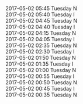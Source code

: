 2017-05-02 05:45 Tuesday  N  
2017-05-02 05:40 Tuesday  I  
2017-05-02 04:45 Tuesday  N  
2017-05-02 04:40 Tuesday  I  
2017-05-02 04:15 Tuesday  N  
2017-05-02 04:05 Tuesday  I  
2017-05-02 02:35 Tuesday  N  
2017-05-02 02:30 Tuesday  I  
2017-05-02 01:50 Tuesday  N  
2017-05-02 01:35 Tuesday  I  
2017-05-02 01:00 Tuesday  N  
2017-05-02 00:55 Tuesday  I  
2017-05-02 00:50 Tuesday  N  
2017-05-02 00:45 Tuesday  I  
2017-05-02 00:35 Tuesday  N  
